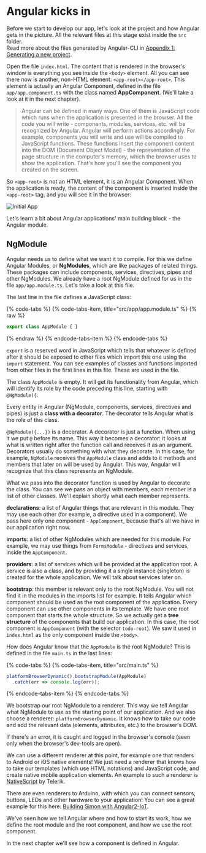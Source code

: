 # Angular kicks in

Before we start to develop our app, let's look at the project and how Angular gets in the picture. All the relevant files at this stage  exist inside the `src` folder.  
Read more about the files generated by Angular-CLI in [Appendix 1: Generating a new project](https://ng-girls.gitbooks.io/todo-list-tutorial/generating_a_new_project.html).

Open the file `index.html`. The content that is rendered in the browser's window is everything you see inside the `<body>` element. All you can see there now is another, non-HTML element: `<app-root></app-root>`. This element is actually an Angular Component, defined in the file `app/app.component.ts` with the class named **AppComponent**. \(We'll take a look at it in the next chapter\).

> Angular can be defined in many ways. One of them is JavaScript code which runs when the application is presented in the browser. All the code you will write - components, modules, services, etc. will be recognized by Angular. Angular will perform actions accordingly. For example, components you will write and use will be compiled to JavaScript functions. These functions insert the component content into the DOM \(Document Object Model\) - the representation of the page structure in the computer's memory, which the browser uses to show the application. That's how you'll see the component you created on the screen.

So `<app-root>` is not an HTML element, it is an Angular Component. When the application is ready, the content of the component is inserted inside the `<app-root>` tag, and you will see it in the browser:

![Initial App](https://github.com/ng-girls/todo-list-tutorial/raw/master/assets/initial-app.png)

Let's learn a bit about Angular applications' main building block - the Angular module.

## NgModule

Angular needs us to define what we want it to compile. For this we define Angular Modules, or **NgModules**, which are like packages of related things. These packages can include components, services, directives, pipes and other NgModules. We already have a root NgModule defined for us in the file `app/app.module.ts`. Let's take a look at this file.

The last line in the file defines a JavaScript class:

{% code-tabs %}
{% code-tabs-item, title="src/app/app.module.ts" %}
{% raw %}
```typescript
export class AppModule { }
```
{% endraw %}
{% endcode-tabs-item %} 
{% endcode-tabs %}

`export` is a reserved word in JavaScript which tells that whatever is defined after it should be exposed to other files which import this one using the `import` statement. You can see examples of classes and functions imported from other files in the first lines in this file. These are used in the file.

The class `AppModule` is empty. It will get its functionality from Angular, which will identify its role by the code preceding this line, starting with `@NgModule({`.

Every entity in Angular \(NgModule, components, services, directives and pipes\) is just a **class with a decorator**. The decorator tells Angular what is the role of this class.

`@NgModule({...})` is a decorator. A decorator is just a function. When using it we put `@` before its name. This way it becomes a decorator: it looks at what is written right after the function call and receives it as an argument. Decorators usually do something with what they decorate. In this case, for example, `NgModule` receives the `AppModule` class and adds to it methods and members that later on will be used by Angular. This way, Angular will recognize that this class represents an NgModule.

What we pass into the decorator function is used by Angular to decorate the class. You can see we pass an object with members, each member is a list of other classes. We'll explain shortly what each member represents.

**declarations**: a list of Angular things that are relevant in this module. They may use each other \(for example, a directive used in a component\). We pass here only one component - `AppComponent`, because that's all we have in our application right now.

**imports**: a list of other NgModules which are needed for this module. For example, we may use things from `FormsModule` - directives and services, inside the `AppComponent`.

**providers**: a list of services which will be provided at the application root. A service is also a class, and by providing it a single instance \(singleton\) is created for the whole application. We will talk about services later on.

**bootstrap**: this member is relevant only to the root NgModule. You will not find it in the modules in the imports list for example. It tells Angular which component should be used as the root component of the application. Every component can use other components in its template. We have one root component that starts the whole structure. So we actually get a **tree structure** of the components that build our application. In this case, the root component is `AppComponent` \(with the selector `todo-root`\). We saw it used in `index.html` as the only component inside the `<body>`.

How does Angular know that the `AppModule` is the root NgModule? This is defined in the file `main.ts` in the last lines:

{% code-tabs %}
{% code-tabs-item, title="src/main.ts" %}
```typescript
platformBrowserDynamic().bootstrapModule(AppModule)
  .catch(err => console.log(err));
```
{% endcode-tabs-item %}
{% endcode-tabs %}

We bootstrap our root NgModule to a renderer. This way we tell Angular what NgModule to use as the starting point of our application. And we also choose a renderer: `platformBrowserDynamic`. It knows how to take our code and add the relevant data \(elements, attributes, etc.\) to the browser's DOM.

If there's an error, it is caught and logged in the browser's console \(seen only when the browser's dev-tools are open\).

We can use a different renderer at this point, for example one that renders to Android or iOS native elements! We just need a renderer that knows how to take our templates \(which use HTML notations\) and JavaScript code, and create native mobile application elements. An example to such a renderer is [NativeScript](https://www.nativescript.org/) by Telerik.

There are even renderers to Arduino, with which you can connect sensors, buttons, LEDs and other hardware to your application! You can see a great example for this here: [Building Simon with Angular2-IoT](https://medium.com/@urish/building-simon-with-angular2-iot-fceb78bb18e5#.430qu216w).

We've seen how we tell Angular where and how to start its work, how we define the root module and the root component, and how we use the root component.

In the next chapter we'll see how a component is defined in Angular.

